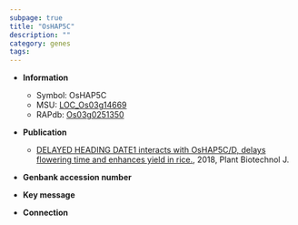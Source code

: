```yaml
---
subpage: true
title: "OsHAP5C"
description: ""
category: genes
tags: 
---
```


* **Information**  
    + Symbol: OsHAP5C  
    + MSU: [LOC_Os03g14669](http://rice.plantbiology.msu.edu/cgi-bin/ORF_infopage.cgi?orf=LOC_Os03g14669)  
    + RAPdb: [Os03g0251350](http://rapdb.dna.affrc.go.jp/viewer/gbrowse_details/irgsp1?name=Os03g0251350)  

* **Publication**  
    + [DELAYED HEADING DATE1 interacts with OsHAP5C/D, delays flowering time and enhances yield in rice.](http://www.ncbi.nlm.nih.gov/pubmed?term=DELAYED+HEADING+DATE1+interacts+with+OsHAP5C/D,+delays+flowering+time+and+enhances+yield+in+rice.%5BTitle%5D), 2018, Plant Biotechnol J.

* **Genbank accession number**  

* **Key message**  

* **Connection**  




